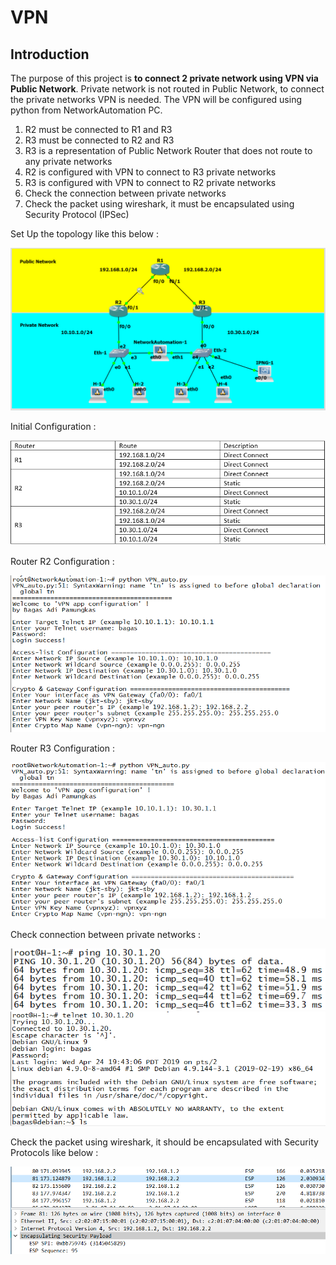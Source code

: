# VPN
## Introduction
<p>The purpose of this project is <strong>to connect 2 private network using VPN via Public Network</strong>. Private network is not routed in Public Network, to connect the private networks VPN is needed. The VPN will be configured using python from NetworkAutomation PC.</p>
<ol>
<li>R2 must be connected to R1 and R3</li>
<li>R3 must be connected to R2 and R3</li>
<li>R3 is a representation of Public Network Router that does not route to any private networks</li>
<li>R2 is configured with VPN to connect to R3 private networks</li>
<li>R3 is configured with VPN to connect to R2 private networks</li>
<li>Check the connection between private networks</li>
<li>Check the packet using wireshark, it must be encapsulated using Security Protocol (IPSec)</li>
</ol>
<p>Set Up the topology like this below : </p>
<img src="vpn_1.png">
<p>Initial Configuration : </p>
<img src="vpn_table.PNG">
<p>Router R2 Configuration : </p>
<img src="vpn_r2.png">
<p>Router R3 Configuration : </p>
<img src="vpn_r3.png">
<p>Check connection between private networks : </p>
<img src="vpn_ping.png">
<img src="vpn_telnet.png">
<p>Check the packet using wireshark, it should be encapsulated with Security Protocols like below : </p>
<img src="vpn_wireshark.png">
